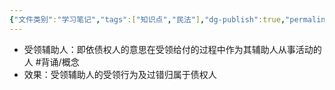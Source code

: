 ```yaml
---
{"文件类别":"学习笔记","tags":["知识点","民法"],"dg-publish":true,"permalink":"/学习笔记studyup/知识点cheese/受领辅助人/","dgPassFrontmatter":true,"created":"2024-07-30T12:05:22.476+08:00","updated":"2024-10-25T12:27:36.001+08:00"}
---
```


- 受领辅助人：即依债权人的意思在受领给付的过程中作为其辅助人从事活动的人 #背诵/概念 
- 效果：受领辅助人的受领行为及过错归属于债权人